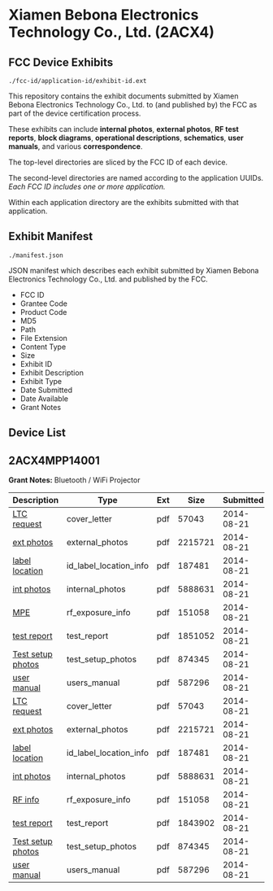 # Xiamen Bebona Electronics Technology Co., Ltd. (2ACX4)
## FCC Device Exhibits

```
./fcc-id/application-id/exhibit-id.ext
```

This repository contains the exhibit documents submitted by Xiamen Bebona Electronics Technology Co., Ltd. to (and published by) the FCC as part of the device certification process.

These exhibits can include **internal photos**, **external photos**, **RF test reports**, **block diagrams**, **operational descriptions**, **schematics**, **user manuals**, and various **correspondence**.

The top-level directories are sliced by the FCC ID of each device.

The second-level directories are named according to the application UUIDs. *Each FCC ID includes one or more application.*

Within each application directory are the exhibits submitted with that application. 

## Exhibit Manifest

```
./manifest.json
```

JSON manifest which describes each exhibit submitted by Xiamen Bebona Electronics Technology Co., Ltd. and published by the FCC.

- FCC ID
- Grantee Code
- Product Code
- MD5
- Path
- File Extension
- Content Type
- Size
- Exhibit ID
- Exhibit Description
- Exhibit Type
- Date Submitted
- Date Available
- Grant Notes

## Device List
## 2ACX4MPP14001
**Grant Notes:** Bluetooth  / WiFi Projector

| Description | Type | Ext | Size | Submitted | Available |
| ----------- | ---- | --- | ---- | --------- | --------- |
| [LTC request](2ACX4MPP14001/b19a4895f819ef95fa840dbb5204bbbc/2365214.pdf) | cover_letter | pdf | 57043 | 2014-08-21 | 2014-08-21 |
| [ext photos](2ACX4MPP14001/b19a4895f819ef95fa840dbb5204bbbc/2365215.pdf) | external_photos | pdf | 2215721 | 2014-08-21 | 2014-08-21 |
| [label location](2ACX4MPP14001/b19a4895f819ef95fa840dbb5204bbbc/2365216.pdf) | id_label_location_info | pdf | 187481 | 2014-08-21 | 2014-08-21 |
| [int photos](2ACX4MPP14001/b19a4895f819ef95fa840dbb5204bbbc/2365218.pdf) | internal_photos | pdf | 5888631 | 2014-08-21 | 2014-08-21 |
| [MPE](2ACX4MPP14001/b19a4895f819ef95fa840dbb5204bbbc/2365219.pdf) | rf_exposure_info | pdf | 151058 | 2014-08-21 | 2014-08-21 |
| [test report](2ACX4MPP14001/b19a4895f819ef95fa840dbb5204bbbc/2365217.pdf) | test_report | pdf | 1851052 | 2014-08-21 | 2014-08-21 |
| [Test setup photos](2ACX4MPP14001/b19a4895f819ef95fa840dbb5204bbbc/2365220.pdf) | test_setup_photos | pdf | 874345 | 2014-08-21 | 2014-08-21 |
| [user manual](2ACX4MPP14001/b19a4895f819ef95fa840dbb5204bbbc/2365221.pdf) | users_manual | pdf | 587296 | 2014-08-21 | 2014-08-21 |
| [LTC request](2ACX4MPP14001/a180c63dc6a64d2e160a97a0a57707f7/2365214.pdf) | cover_letter | pdf | 57043 | 2014-08-21 | 2014-08-21 |
| [ext photos](2ACX4MPP14001/a180c63dc6a64d2e160a97a0a57707f7/2365215.pdf) | external_photos | pdf | 2215721 | 2014-08-21 | 2014-08-21 |
| [label location](2ACX4MPP14001/a180c63dc6a64d2e160a97a0a57707f7/2365216.pdf) | id_label_location_info | pdf | 187481 | 2014-08-21 | 2014-08-21 |
| [int photos](2ACX4MPP14001/a180c63dc6a64d2e160a97a0a57707f7/2365218.pdf) | internal_photos | pdf | 5888631 | 2014-08-21 | 2014-08-21 |
| [RF info](2ACX4MPP14001/a180c63dc6a64d2e160a97a0a57707f7/2365219.pdf) | rf_exposure_info | pdf | 151058 | 2014-08-21 | 2014-08-21 |
| [test report](2ACX4MPP14001/a180c63dc6a64d2e160a97a0a57707f7/2365230.pdf) | test_report | pdf | 1843902 | 2014-08-21 | 2014-08-21 |
| [Test setup photos](2ACX4MPP14001/a180c63dc6a64d2e160a97a0a57707f7/2365220.pdf) | test_setup_photos | pdf | 874345 | 2014-08-21 | 2014-08-21 |
| [user manual](2ACX4MPP14001/a180c63dc6a64d2e160a97a0a57707f7/2365221.pdf) | users_manual | pdf | 587296 | 2014-08-21 | 2014-08-21 |
